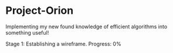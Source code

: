 # Project-Orion
Implementing my new found knowledge of efficient algorithms into something useful!

Stage 1: Establishing a wireframe.
Progress: 0%
